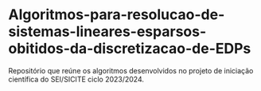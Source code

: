 # Algoritmos-para-resolucao-de-sistemas-lineares-esparsos-obitidos-da-discretizacao-de-EDPs
Repositório que reúne os algoritmos desenvolvidos no projeto de iniciação científica do SEI/SICITE ciclo 2023/2024.
